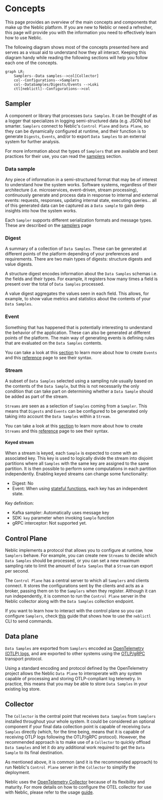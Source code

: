 # Concepts

This page provides an overview of the main concepts and components that make up the Neblic platform. If you are new to Neblic or need a refresher, this page will provide you with the information you need to effectively learn how to use Neblic. 

The following diagram shows most of the concepts presented here and serves as a visual aid to understand how they all interact. Keeping this diagram handy while reading the following sections will help you follow each one of the concepts.

```mermaid
graph LR;
    Samplers--Data samples-->col[Collector]
    col--Configurations-->Samplers
    col--DataSamples/Digests/Events -->Loki
    ctl[neblictl]--Configurations-->col
```

## Sampler

A component or library that processes `Data Samples`. It can be thought of as a logger that specializes in logging semi-structured data (e.g. JSON) but smarter. `Samplers` connect to Neblic's `Control Plane` and `Data Plane`, so they can be dynamically configured at runtime, and their function is to generate `Digests`, `Events`, and/or to export `Data Samples` to an external system for further analysis.

For more information about the types of `Samplers` that are available and best practices for their use, you can read the [samplers](../learn/samplers.md) section.

### Data sample

Any piece of information in a semi-structured format that may be of interest to understand how the system works. Software systems, regardless of their architecture (i.e. microservices, event-driven, stream processing), continuously generate and process data in response to internal and external events: requests, responses, updating internal state, executing queries... all of this generated data can be captured as a `Data sample` to gain deep insights into how the system works.

Each `Sampler` supports different serialization formats and message types. These are described on the [samplers](../learn/samplers.md#available-samplers) page 

### Digest

A summary of a collection of `Data Samples`. These can be generated at different points of the platform depending of your preferences and requirements. There are two main types of digests: structure digests and value digests.

A structure digest encodes information about the `Data Samples` schemas i.e. the fields and their types. For example, it registers how many times a field is present over the total of `Data Samples` processed.

A value digest aggregates the values seen in each field. This allows, for example, to show value metrics and statistics about the contents of your `Data Samples`.

### Event

Something that has happened that is potentially interesting to understand the behavior of the application. These can also be generated at different points of the platform. The main way of generating events is defining rules that are evaluated on the `Data Samples` contents.

You can take a look at this [section](../learn/samplers.md#configuration) to learn more about how to create `Events` and this [reference](../reference/rules.md) page to see their syntax.

### Stream

A subset of `Data Samples` selected using a sampling rule usually based on the contents of the `Data Sample`, but this is not necessarily the only condition that can take part on determining whether a `Data Sample` should be added as part of the stream.

`Streams` are seen as a selection of `Samples` coming from a `Sampler`. This means that `Digests` and `Events` can be configured to be generated only taking into account the `Data Samples` within a `Stream`.

You can take a look at this [section](../learn/samplers.md#configuration) to learn more about how to create `Streams` and this [reference](../reference/rules.md) page to see their syntax.

#### Keyed stream

When a stream is keyed, each `Sample` is expected to come with an associated key. This key is used to logically divide the stream into disjoint partitions where all `Samples` with the same key are assigned to the same partition. It is then possible to perform some computations in each partition independently. Enabling keyed streams can change some functionality:

- Digest: No
- Event: When using [stateful functions](../reference/rules.md#rules), each key has an independent state. 

Key definition:

- Kafka sampler: Automatically uses message key
- SDK: `key` parameter when invoking `Sample` function
- gRPC interceptor: Not supported yet.

## Control Plane

Neblic implements a protocol that allows you to configure at runtime, how `Samplers` behave. For example, you can create new `Streams` to decide which `Data Samples` should be processed, or you can set a new maximum sampling rate to limit the amount of `Data Samples` that a `Stream` can export per second.

The `Control Plane` has a central server to which all `Samplers` and clients connect. It stores the configurations sent by the clients and acts as a broker, passing them on to the `Samplers` when they register. Although it can run independently, it is common to run the `Control Plane` server in the Neblic collector along with the `Data Samples` collection endpoint.

If you want to learn how to interact with the control plane so you can configure `Samplers`, check [this](../reference/neblictl.md) guide that shows how to use the `neblictl` CLI to send commands. 

## Data plane

`Data Samples` are exported from `Samplers` encoded as [OpenTelemetry (OTLP) logs](https://opentelemetry.io/docs/reference/specification/logs/data-model), and are exported to other systems using the [OTLP/gRPC](https://opentelemetry.io/docs/reference/specification/protocol/otlp/#otlpgrpc) transport protocol. 

Using a standard encoding and protocol defined by the OpenTelemetry project allows the Neblic `Data Plane` to interoperate with any system capable of processing and storing OTLP-compliant log telemetry. In practice, this means that you may be able to store `Data Samples` in your existing log store.

## Collector

The `Collector` is the central point that receives `Data Samples` from `Samplers` installed throughout your whole system. It could be considered an optional component if your final data collection point is capable of receiving `Data Samples` directly (which, for the time being, means that it is capable of receiving OTLP logs following the OTLP/gRPC protocol). However, the recommended approach is to make use of a `Collector` to quickly offload `Data Samples` and let it do any additional work required to get the `Data Sample` to its final destination.

As mentioned above, it is common (and it is the recommended approach) to run Neblic's `Control Plane` server in the `Collector` to simplify the deployment.

Neblic uses the [OpenTelemetry Collector](https://opentelemetry.io/docs/collector/) because of its flexibility and maturity. For more details on how to configure the OTEL collector for use with Neblic, please refer to the usage [guide](../getting-started/usage.md).
